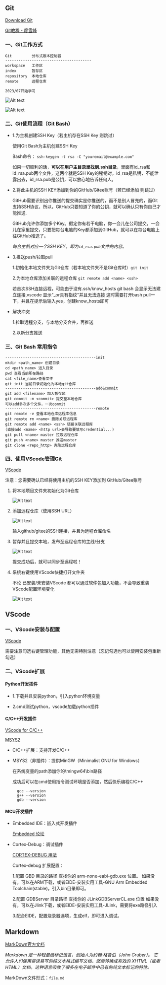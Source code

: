 ## Git 

[Download Git](https://git-scm.com/downloads)

[Git教程 - 廖雪峰](https://www.liaoxuefeng.com/wiki/896043488029600)

### 一、Git工作方式

    Git         分布式版本控制器
    ---------------------------------------
    workspace   工作区
    index       暂存区
    repository  本地仓库
    remote      远程仓库

    2023/07开始学习

![Alt text](git_fundamental.png)

![Alt text](git_fundamental2.png)

### 二、Git使用流程（Git Bash）

- 1.为主机创建SSH Key（若主机存在SSH Key 则跳过）

    使用Git Bash为主机创建SSH Key

    Bash命令： `ssh-keygen -t rsa -C "youremail@example.com"`

    如果一切顺利的话，**可以在用户主目录里找到.ssh目录**，里面有id_rsa和id_rsa.pub两个文件，这两个就是SSH Key的秘钥对，id_rsa是私钥，不能泄露出去，id_rsa.pub是公钥，可以放心地告诉任何人。

- 2.将此主机的SSH KEY添加到你的GitHub/Gitee账号（若已经添加 则跳过）
  
    GitHub需要识别出你推送的提交确实是你推送的，而不是别人冒充的，而Git支持SSH协议，所以，GitHub只要知道了你的公钥，就可以确认只有你自己才能推送.

    GitHub允许你添加多个Key。假定你有若干电脑，你一会儿在公司提交，一会儿在家里提交，只要把每台电脑的Key都添加到GitHub，就可以在每台电脑上往GitHub推送了。

    *每台主机对应一个SSH KEY，即为`id_rsa.pub`文件的内容。*

- 3.推送push/拉取pull

    1.初始化本地文件夹为Git仓库（若本地文件夹不是Git仓库时）`git init`

    2.为本地仓库添加关联的远程仓库 `git remote add <name> <ssh>`

    若首次SSH连接远程，可能由于没有.ssh/know_hosts
    git bash 会显示无法建立连接,vscode 显示"_or具有指纹"并且无法连接
    这时需要打开bash pull一下，并且在提示后输入yes，创建know_hosts即可

- 解决冲突

    1.拉取远程分支，与本地分支合并，再推送

    2.以新分支推送

### 三、Git Bash 常用指令

    -----------------------------------------init
    mkdir <path_name> 创建目录
    cd <path_name> 进入目录
    pwd 查看当前所在路径
    cat <file_name>查看文件
    git init 当前目录初始化为本地git仓库
    -----------------------------------------add&commit
    git add <filename> 加入暂存区
    git commit -m <commit> 提交至本地仓库
    可以add多次多个文件，一次commit
    -----------------------------------------remote
    git remote -v 查看本地仓库远程库信息
    git remote rm <name> 删除关联远程库
    git remote add <name> <ssh> 链接关联远程库
    (直接add <name> <http url>会导致要填写credential...)
    git pull <name> master 拉取远程仓库
    git push <name> master 推送master
    git clone <repo_http> 克隆远程仓库

### 四、使用VScode管理Git

[VScode](https://code.visualstudio.com/)

注意：您需要确认已经将使用主机的SSH KEY添加到 GitHub/Gitee账号

1. 将本地项目文件夹初始化为Git仓库

    ![Alt text](init.png)

2. 添加远程仓库（使用SSH URL）

    ![Alt text](add_remote.png)

    输入github/gitee的SSH连接，并且为远程仓库命名

3. 暂存并且提交本地，发布至远程仓库的主线/分支

    ![Alt text](add&commit.png)

    提交成功后，就可以同步至远程啦！

4. 系统右键使用VScode快捷打开文件夹

    不论 已安装/未安装VScode 都可以通过软件包加入功能，不会导致重装VScode配置环境变化

    ![Alt text](open_with_vscode.png)

## VScode

### 一、VScode安装与配置

[VScode](https://code.visualstudio.com/)

需要注意勾选右键管理功能，其他无需特别注意（忘记勾选也可以使用安装包重新勾选）

### 二、VScode扩展

#### Python开发插件

- 1.下载并且安装python，引入python环境变量

- 2.cmd测试python，vscode加载python插件

#### C/C++开发插件

[VScode for C/C++](https://code.visualstudio.com/docs/languages/cpp)

[MSYS2](https://www.msys2.org/)

- C/C++扩展：支持开发C/C++

- MSYS2（非插件）：提供MinGW（Minimalist GNU for Windows）

    在系统变量的path添加你的\mingw64\bin路径

    成功后可以在cmd使用指令测试环境是否添加，然后快乐编程C/C++

        gcc --version
        g++ --version
        gdb --version

#### MCU开发插件

- Embedded IDE：嵌入式开发插件

    [Embedded 论坛](https://discuss.em-ide.com/)

- Cortex-Debug：调试插件

    [CORTEX-DEBUG 用法](https://discuss.em-ide.com/blog/67-cortex-debug)

    Cortex-debug 扩展配置：

    1.配置 GBD 目录的路径
    查找你的 arm-none-eabi-gdb.exe 位置。
    如果没有，可以在ARM下载，或者EIDE-安装实用工具-GNU Arm Embedded Toolchain(stable)，引入bin目录即可。

    2.配置 GDBServer 目录路径
    查找你的 JLinkGDBServerCL.exe 位置
    如果没有，可以在Jlink下载，或者EIDE-安装实用工具-JLink，需要将exe路径引入

    3.配合EIDE，配置烧录器选项，生成elf，即可进入调试。

## Markdown

[MarkDown官方文档](https://markdown.com.cn/)

*Markdown 是一种轻量级标记语言，创始人为约翰·格鲁伯（John Gruber）。 它允许人们使用易读易写的纯文本格式编写文档，然后转换成有效的 XHTML（或者HTML）文档。这种语言吸收了很多在电子邮件中已有的纯文本标记的特性。*

MarkDown文件形式：`file.md`
